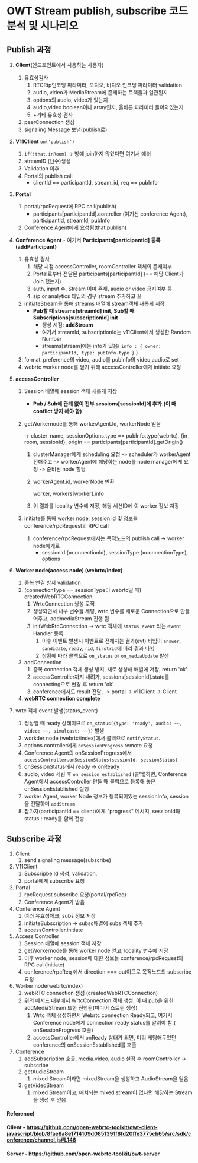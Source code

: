 # OWT Stream publish, subscribe 코드 분석 및 시나리오

## Publish 과정

1. **Client**(엔드포인트에서 사용하는 사용자)

   1. 유효성검사
      1. RTCRtp인코딩 파라미터, 오디오, 비디오 인코딩 파라미터 validation
      2. audio, video가 MediaStream에 존재하는 트랙들과 일관된지
      3. options의 audio, video가 있는지
      4. audio,video boolean이나 array인지, 올바른 파라미터 들어와있는지
      5. +기타 유효성 검사
   2. peerConnection 생성
   3. signaling Message 보냄(publish로)

2. **V11Client** `on('publish') `

   1. `if(!that.inRoom)` -> 방에 join하지 않았다면 여기서 에러 
   2. streamID (난수)생성
   3. Validation 이후
   4. Portal의 publish call 
      * clientId == participantId, stream_id, req == pubInfo

3. **Portal** 

   1. portal/rpcRequest에 RPC call(publish)
      * participants[participantId].controller (여기선 conference Agent), participantId, streamId, pubInfo
   2. Conference Agent에게 요청됨(that.publish)

4. **Conference Agent** - 여기서 **Participants[participantId] 등록(addParticipant)**

   1. 유효성 검사
      1. 해당 시점 accessController, roomController 객체의 존재여부
      2. Portal로부터 전달된 participants[participantId] (== 해당 Client가 Join 했는지)
      3. auth, input 수, Stream 이미 존재, audio or video 금지여부 등
      4. sip or analytics 타입의 경우 stream 추가하고 끝
   2. initiateStream을 통해 streams 배열에 stream객체 새롭게 저장
      * **Pub할 때 streams[streamId] init, Sub할 때 Subscriptions[subscriptionId] init**
        * 생성 시점: **addStream**
        * 여기서 streamId, subscriptionId는 v11Client에서 생성한 Random Number
        * streams[stream]에는 info가 있음( `info : { owner: participantId, type: pubInfo.type }` )
   3. format_preference의 video, audio를 pubInfo의 video,audio로 set
   4. webrtc worker node를 얻기 위해 accessController에게 initiate 요청

5. **accessController**

   1. Session 배열에 session 객체 새롭게 저장 

      * **Pub / Sub에 관계 없이 전부 sessions[sessionId]에 추가.(이 때 conflict 방지 해야 함)**

   2. getWorkernode를 통해 workerAgent.Id, workerNode 얻음

      -> cluster_name, sessionOptions.type == pubInfo.type(webrtc),  {in_ room, sessionId}, origin == participants[participantId].getOrigin()

      1. clusterManager에게 scheduling 요청 -> scheduler가 workerAgent 전해주고 -> workerAgent에 해당하는 node를 node manager에게 요청 -> 준비된 node 할당

      2. workerAgent.id, workerNode 반환

         worker, workers[worker].info

      3. 이 결과를 locality 변수에 저장, 해당 세션ID에 이 worker 정보 저장

   3. initiate를 통해 worker node, session id 및 정보들 conference/rpcRequest의 RPC call

      1. conference/rpcRequest에서는 목적노드의 publish call -> worker node에게로
         * sessionId (=connectionId), sessionType (=connectionType), options

6. **Worker node(access node) (webrtc/index)**

   1. 중복 연결 방지 validation
   2. (connectionType == sessionType이 webrtc일 때) createdWebRTCConnection
      1. WrtcConnection 생성 로직
      2. 생성되면서 내부 변수들 세팅, wrtc 변수를 새로운 Connection으로 만들어주고, addmediaStream 진행 됨
      3. initWebRtcConnection -> wrtc 객체에 `status_event` 라는 event Handler 등록
         1. 이후 이벤트 발생시 이벤트로 전해지는 결과(evt) 타입이 `answer`, `candidate`, `ready`, `rid`, `firstrid`에 따라 결과 나뉨
         2. 상황에 따라 콜백으로 `on_status` or `on_mediaUpdate` 발생
   3. addConnection
      1. 중복 connection 객체 생성 방지, 새로 생성해 배열에 저장, return 'ok'
      2. accessController까지 내려가, sessions[sessionId].state를 connecting으로 변경 후 return 'ok'
      3. conference에서도 result 전달, -> portal -> v11Client -> Client
   4. **webRTC connection complete**

7. wrtc 객체 event 발생(status_event) 

   1. 정상일 때 ready 상태이므로 `on_status({type: 'ready', audio: ~~, video: ~~, simulcast: ~~})` 발생
   2. workder node (webrtc/index)에서 콜백으로 `notifyStatus`.
   3. options.controller에게 `onSessionProgress` remote 요청
   4. Conference Agent의 onSessionProgress에서 `accessController.onSessionStatus(sessionId, sessionStatus)`
   5. onSessionStatus에서 ready -> onReady
   6. audio, video 세팅 후 `on_session_established` (콜백)하면, Conference Agent에서 accessController 만들 때 콜백으로 등록해 놓은 onSessionEstablished 실행
   7. worker Agent, worker Node 정보가 등록되어있는 sessionInfo, session을 전달하며 `addStream`
   8. 참가자(participantId == client)에게 "progress" 메시지, sessionId와 status : ready를 함께 전송



## Subscribe 과정

1. Client
   1. send signaling message(subscribe)
2. V11Client
   1. Subscripbe Id 생성, validation,
   2. portal에게 subscribe 요청
3. Portal
   1. rpcRequest subscribe 요청(portal/rpcReq)
   2. Conference Agent가 받음
4. Conference Agent
   1. 여러 유효성체크, subs 정보 저장
   2. initiateSubscription -> subsc배열에 subs 객체 추가
   3. accessController.initiate
5. Access Controller
   1. Session 배열에 session 객체 저장
   2. getWorkernode를 통해 worker node 얻고, locality 변수에 저장
   3. 이후 worker node, session에 대한 정보들 conference/rpcRequest의 RPC call(initiate)
   4. conference/rpcReq 에서 direction === out이므로 목적노드의 subscribe 요청
6. Worker node(webrtc/index)
   1. webRTC connection 생성 (createdWebRTCConnection)
   2. 위의 메서드 내부에서 WrtcConnection 객체 생성, 이 때 pub을 위한 addMediaStream 또한 진행됨(미디어 스트림 생성)
      1. Wrtc 객체 생성하면서 Webrtc connection Ready되고, 여기서 Conference node에게 connection ready status를 알려야 함.( onSessionProgress 호출)
      2. accessController에서 onReady 상태가 되면, 미리 세팅해두었던 conference의 onSessionEstablished를 호출
7. Conference
   1. addSubscription 호출, media.video, audio 설정 후 roomController -> subscribe
   2. getAudioStream
      1. mixed Stream이라면 mixedStream을 생성하고 AudioStream을 얻음
   3. getVideoStream
      1. mixed Stream이고, 매치되는 mixed stream이 없다면 해당하는 Stream을 생성 후 얻음



#### Reference)

#### Client - https://github.com/open-webrtc-toolkit/owt-client-javascript/blob/8fae8a8e1714109d0851391f8fd20ffe3775cb65/src/sdk/conference/channel.js#L146

#### Server - https://github.com/open-webrtc-toolkit/owt-server
